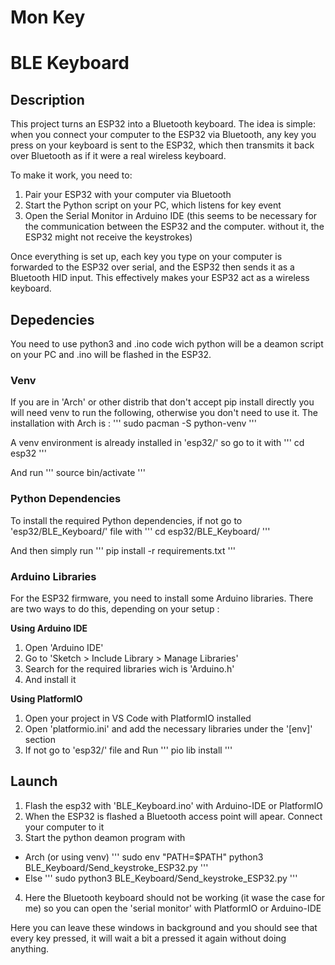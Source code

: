 # Mon Key
# BLE Keyboard 

## Description

This project turns an ESP32 into a Bluetooth keyboard. The idea is simple: when you connect your computer to the ESP32 via Bluetooth, any key you press on your keyboard is sent to the ESP32, which then transmits it back over Bluetooth as if it were a real wireless keyboard.

To make it work, you need to:
1. Pair your ESP32 with your computer via Bluetooth
2. Start the Python script on your PC, which listens for key event
3. Open the Serial Monitor in Arduino IDE (this seems to be necessary for the communication between the ESP32 and the computer. without it, the ESP32 might not receive the keystrokes)

Once everything is set up, each key you type on your computer is forwarded to the ESP32 over serial, and the ESP32 then sends it as a Bluetooth HID input. This effectively makes your ESP32 act as a wireless keyboard.

## Depedencies

You need to use python3 and .ino code wich python will be a deamon script on your PC and .ino will be flashed in the ESP32. 

### Venv
If you are in 'Arch' or other distrib that don't accept pip install directly you will need venv to run the following, otherwise you don't need to use it. The installation with Arch is :
''' 
sudo pacman -S python-venv
'''

A venv environment is already installed in 'esp32/' so go to it with
'''
cd esp32
'''

And run
'''
source bin/activate
'''

### Python Dependencies
To install the required Python dependencies, if not go to 'esp32/BLE_Keyboard/' file with 
'''
cd esp32/BLE_Keyboard/
'''

And then simply run
'''
pip install -r requirements.txt
'''

### Arduino Libraries

For the ESP32 firmware, you need to install some Arduino libraries. There are two ways to do this, depending on your setup :

**Using Arduino IDE**
1. Open 'Arduino IDE'
2. Go to 'Sketch > Include Library > Manage Libraries'
3. Search for the required libraries wich is 'Arduino.h'
4. And install it

**Using PlatformIO**
1. Open your project in VS Code with PlatformIO installed
2. Open 'platformio.ini' and add the necessary libraries under the '[env]' section
3. If not go to 'esp32/' file and Run
'''
pio lib install
'''

## Launch

1. Flash the esp32 with 'BLE_Keyboard.ino' with Arduino-IDE or PlatformIO
2. When the ESP32 is flashed a Bluetooth access point will apear. Connect your computer to it
3. Start the python deamon program with
- Arch (or using venv)
'''
sudo env "PATH=$PATH" python3 BLE_Keyboard/Send_keystroke_ESP32.py
'''
- Else
'''
sudo python3 BLE_Keyboard/Send_keystroke_ESP32.py
'''
4. Here the Bluetooth keyboard should not be working (it wase the case for me) so you can open the 'serial monitor' with PlatformIO or Arduino-IDE

Here you can leave these windows in background and you should see that every key pressed, it will wait a bit a pressed it again without doing anything.